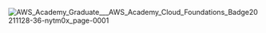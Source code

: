 ![AWS_Academy_Graduate___AWS_Academy_Cloud_Foundations_Badge20211128-36-nytm0x_page-0001](https://user-images.githubusercontent.com/76183189/163239896-dc465f9d-848c-461c-9dc0-05b5a6ec5e90.jpg)

